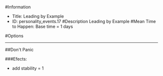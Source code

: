 #Information
 - Title: Leading by Example
 - ID: personality_events.17
#Description
Leading by Example
#Mean Time to Happen:
Base time = 1 days

#Options

___
##Don't Panic

###Efects:<ul><li>add stability = 1</li></ul>
